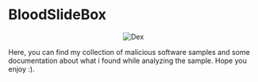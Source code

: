 # BloodSlideBox

<p align="center">
  <img src="./rsrc/image.png" alt="Dex">
</p>

Here, you can find my collection of malicious software samples and some documentation about what i found while analyzing the sample. Hope you enjoy :). 